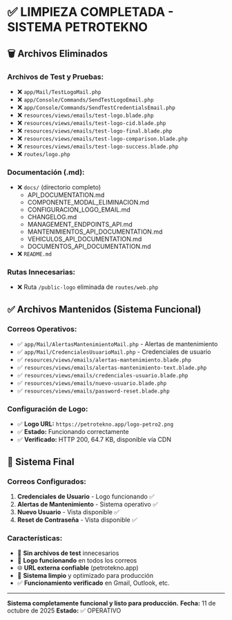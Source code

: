 # ✅ LIMPIEZA COMPLETADA - SISTEMA PETROTEKNO

## 🗑️ Archivos Eliminados

### Archivos de Test y Pruebas:
- ❌ `app/Mail/TestLogoMail.php`
- ❌ `app/Console/Commands/SendTestLogoEmail.php`
- ❌ `app/Console/Commands/SendTestCredentialsEmail.php`
- ❌ `resources/views/emails/test-logo.blade.php`
- ❌ `resources/views/emails/test-logo-cid.blade.php`
- ❌ `resources/views/emails/test-logo-final.blade.php`
- ❌ `resources/views/emails/test-logo-comparison.blade.php`
- ❌ `resources/views/emails/test-logo-success.blade.php`
- ❌ `routes/logo.php`

### Documentación (.md):
- ❌ `docs/` (directorio completo)
  - API_DOCUMENTATION.md
  - COMPONENTE_MODAL_ELIMINACION.md
  - CONFIGURACION_LOGO_EMAIL.md
  - CHANGELOG.md
  - MANAGEMENT_ENDPOINTS_API.md
  - MANTENIMIENTOS_API_DOCUMENTATION.md
  - VEHICULOS_API_DOCUMENTATION.md
  - DOCUMENTOS_API_DOCUMENTATION.md
- ❌ `README.md`

### Rutas Innecesarias:
- ❌ Ruta `/public-logo` eliminada de `routes/web.php`

## ✅ Archivos Mantenidos (Sistema Funcional)

### Correos Operativos:
- ✅ `app/Mail/AlertasMantenimientoMail.php` - Alertas de mantenimiento
- ✅ `app/Mail/CredencialesUsuarioMail.php` - Credenciales de usuario
- ✅ `resources/views/emails/alertas-mantenimiento.blade.php`
- ✅ `resources/views/emails/alertas-mantenimiento-text.blade.php`
- ✅ `resources/views/emails/credenciales-usuario.blade.php`
- ✅ `resources/views/emails/nuevo-usuario.blade.php`
- ✅ `resources/views/emails/password-reset.blade.php`

### Configuración de Logo:
- ✅ **Logo URL:** `https://petrotekno.app/logo-petro2.png`
- ✅ **Estado:** Funcionando correctamente
- ✅ **Verificado:** HTTP 200, 64.7 KB, disponible vía CDN

## 🎯 Sistema Final

### Correos Configurados:
1. **Credenciales de Usuario** - Logo funcionando ✅
2. **Alertas de Mantenimiento** - Sistema operativo ✅
3. **Nuevo Usuario** - Vista disponible ✅
4. **Reset de Contraseña** - Vista disponible ✅

### Características:
- 🚀 **Sin archivos de test** innecesarios
- 📧 **Logo funcionando** en todos los correos
- 🌐 **URL externa confiable** (petrotekno.app)
- 🔧 **Sistema limpio** y optimizado para producción
- ✅ **Funcionamiento verificado** en Gmail, Outlook, etc.

---

**Sistema completamente funcional y listo para producción.**
**Fecha:** 11 de octubre de 2025
**Estado:** ✅ OPERATIVO